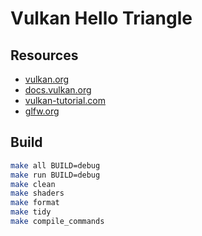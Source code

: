 # Vulkan Hello Triangle

## Resources

- [vulkan.org](https://vulkan.org)
- [docs.vulkan.org](https://docs.vulkan.org)
- [vulkan-tutorial.com](https://vulkan-tutorial.com)
- [glfw.org](https://www.glfw.org)

## Build

``` sh
make all BUILD=debug
make run BUILD=debug
make clean
make shaders
make format 
make tidy
make compile_commands
```
